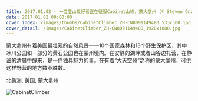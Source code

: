 ```yaml
---
title: 2017.01.02 - 一位登山爱好者正在征服Cabinet山峰，蒙大拿州 (© Steven Gnam/Tandem Stills + Motion)
date: 2017.01.02 00:00:00
cover_index: /images/thumbs/CabinetClimber_ZH-CN8091149480_533x300.jpg
cover_detail: /images/CabinetClimber_ZH-CN8091149480_1920x1080.jpg
---
```


蒙大拿州有着美国最壮观的自然风景——10个国家森林和13个野生保护区，其中冰川公园和一部分的黄石公园也在蒙州境内。在安静的湖畔或者山谷边扎营，在静谧的清晨中醒来，是一件独具魅力的事。在有着“大天空州”之称的蒙大拿州，可供这样野营的地方数不胜数。

北美洲, 美国, 蒙大拿州

![CabinetClimber](/images/CabinetClimber_ZH-CN8091149480_1920x1080.jpg)

